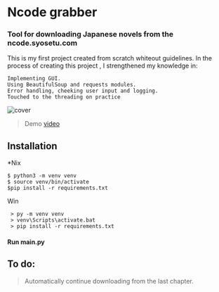 # Ncode grabber
### Tool for downloading Japanese novels from the ncode.syosetu.com
This is my first project created from scratch whiteout guidelines.
In the process of creating this project , I strengthened my knowledge in:

    Implementing GUI.
    Using BeautifulSoup and requests modules.
    Error handling, cheeking user input and logging.
    Touched to the threading on practice
![cover](https://user-images.githubusercontent.com/79061448/121884904-29dc1680-cd1c-11eb-8c17-c9f2430a9796.jpg)

>Demo [video](https://youtu.be/EcELdOWJVZs)
## Installation
*Nix

    $ python3 -m venv venv
    $ source venv/bin/activate
    $pip install -r requirements.txt
Win

     > py -m venv venv
     > venv\Scripts\activate.bat
     > pip install -r requirements.txt

#### Run main.py
## To do:
>Automatically continue downloading from the last chapter.
